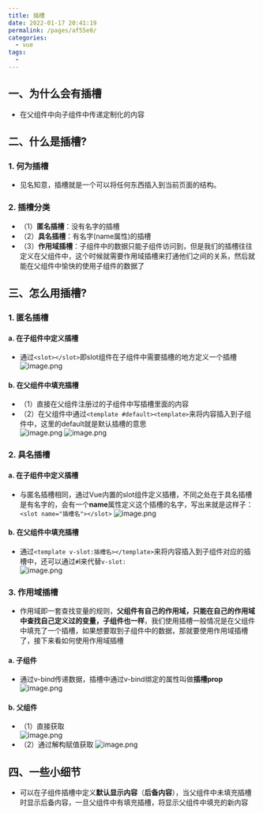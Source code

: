 ```yaml
---
title: 插槽
date: 2022-01-17 20:41:19
permalink: /pages/af55e0/
categories:
  - vue
tags:
  - 
---
```


## 一、为什么会有插槽
- 在父组件中向子组件中传递定制化的内容
## 二、什么是插槽?
### 1. 何为插槽
- 见名知意，插槽就是一个可以将任何东西插入到当前页面的结构。
### 2. 插槽分类
- （1）**匿名插槽**：没有名字的插槽
- （2）**具名插槽**：有名字(name属性)的插槽
- （3）**作用域插槽**：子组件中的数据只能子组件访问到，但是我们的插槽往往定义在父组件中，这个时候就需要作用域插槽来打通他们之间的关系，然后就能在父组件中愉快的使用子组件的数据了
## 三、怎么用插槽?
### 1. 匿名插槽
#### a. 在子组件中定义插槽
- 通过`<slot></slot>`即slot组件在子组件中需要插槽的地方定义一个插槽
![image.png](https://p1-juejin.byteimg.com/tos-cn-i-k3u1fbpfcp/817b57081cd242718a4fe532b95db339~tplv-k3u1fbpfcp-watermark.image?)
#### b. 在父组件中填充插槽
- （1）直接在父组件注册过的子组件中写插槽里面的内容
- （2）在父组件中通过`<template #default><template>`来将内容插入到子组件中，这里的default就是默认插槽的意思  
![image.png](https://p9-juejin.byteimg.com/tos-cn-i-k3u1fbpfcp/405617642e634e81b62ae85a47b49ac7~tplv-k3u1fbpfcp-watermark.image?)
![image.png](https://p3-juejin.byteimg.com/tos-cn-i-k3u1fbpfcp/0308109eae294fa1afebc75bf065e875~tplv-k3u1fbpfcp-watermark.image?)
### 2. 具名插槽
#### a. 在子组件中定义插槽
- 与匿名插槽相同，通过Vue内置的slot组件定义插槽，不同之处在于具名插槽是有名字的，会有一个**name**属性定义这个插槽的名字，写出来就是这样子：`<slot name="插槽名"></slot>`
![image.png](https://p6-juejin.byteimg.com/tos-cn-i-k3u1fbpfcp/2d6da0891d3b49f2a1ab791956ad1a92~tplv-k3u1fbpfcp-watermark.image?)
#### b. 在父组件中填充插槽
- 通过`<template v-slot:插槽名></template>`来将内容插入到子组件对应的插槽中，还可以通过`#`l来代替`v-slot:`  
![image.png](https://p3-juejin.byteimg.com/tos-cn-i-k3u1fbpfcp/02b203beb8c84994bdd4ff7c13f8d31d~tplv-k3u1fbpfcp-watermark.image?)
### 3. 作用域插槽
- 作用域即一套查找变量的规则，**父组件有自己的作用域，只能在自己的作用域中查找自己定义过的变量，子组件也一样**，我们使用插槽一般情况是在父组件中填充了一个插槽，如果想要取到子组件中的数据，那就要使用作用域插槽了，接下来看如何使用作用域插槽
#### a. 子组件
- 通过v-bind传递数据，插槽中通过v-bind绑定的属性叫做**插槽prop**
![image.png](https://p6-juejin.byteimg.com/tos-cn-i-k3u1fbpfcp/863c174fff2f4817b25b5848f1b44a99~tplv-k3u1fbpfcp-watermark.image?)
#### b. 父组件
- （1）直接获取  
![image.png](https://p1-juejin.byteimg.com/tos-cn-i-k3u1fbpfcp/859fb54fd7a14ea2b9360b4ceee0dbf3~tplv-k3u1fbpfcp-watermark.image?)
- （2）通过解构赋值获取
![image.png](https://p6-juejin.byteimg.com/tos-cn-i-k3u1fbpfcp/46b78365fda54afc912e1f3bc3a0c372~tplv-k3u1fbpfcp-watermark.image?)
## 四、一些小细节
- 可以在子组件插槽中定义**默认显示内容**（**后备内容**），当父组件中未填充插槽时显示后备内容，一旦父组件中有填充插槽，将显示父组件中填充的新内容 